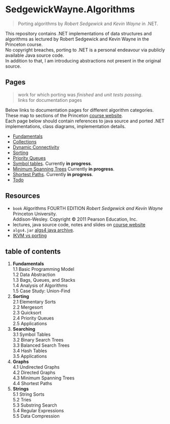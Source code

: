 # SedgewickWayne.Algorithms

> Porting algorithms by _Robert Sedgewick_ and _Kevin Wayne_ in .NET.

This repository contains .NET implementations of data structures and algorithms as lectured by Robert Sedgewick and Kevin Wayne in the Princeton course. \
No copyright breaches, porting to .NET is a personal endeavour via  publicly available Java source code. \
In addition to that, I am introducing abstractions not present in the original source. 

## Pages

> work for which porting was _finished_ and _unit tests passing_. \
> links for documentation pages

Below links to documentation pages for different algorithm categories. \
These map to sections of the Princeton [course website]. \
Each page below should contain references to java source and ported .NET implementations, class diagrams, implementation details.

+ [Fundamentals](./doc/fndmntl.md)
+ [Collections](./doc/col.md)
+ [Dynamic Connectivity](./doc/uf.md)
+ [Sorting](./doc/sort.md)
+ [Priority Queues](./doc/pq.md)
+ [Symbol tables](./doc/st.md). Currently **in progress**.
+ [Minimum Spanning Trees](./doc/mst.md) Currently **in progress**.
+ [Shortest Paths](./doc/sp.md). Currently **in progress**. 
+ [Todo](./doc/todo.md)

## Resources

+ `book` Algorithms FOURTH EDITION _Robert Sedgewick and Kevin Wayne_ Princeton University. \
Addison-Wesley. Copyright © 2011 Pearson Education, Inc. 
+ lectures, java source code, notes and slides on [course website]
+ `algs4.jar` [algs4 java archive].
+ [IKVM vs porting](./doc/ikvm-vs-port.md)

## table of contents

1. **Fundamentals** \
    1.1 Basic Programming Model \
    1.2 Data Abstraction \
    1.3 Bags, Queues, and Stacks \
    1.4 Analysis of Algorithms \
    1.5 Case Study: Union-Find
2. **Sorting** \
    2.1 Elementary Sorts \
    2.2 Mergesort \
    2.3 Quicksort \
    2.4 Priority Queues \
    2.5 Applications
3. **Searching**  \
    3.1 Symbol Tables \
    3.2 Binary Search Trees \
    3.3 Balanced Search Trees \
    3.4 Hash Tables \
    3.5 Applications
4. **Graphs**  \
    4.1 Undirected Graphs \
    4.2 Directed Graphs \
    4.3 Minimum Spanning Trees \
    4.4 Shortest Paths
5. **Strings** \
    5.1 String Sorts \
    5.2 Tries \
    5.3 Substring Search \
    5.4 Regular Expressions \
    5.5 Data Compression

[course website]: https://algs4.cs.princeton.edu/home/
[Princeton repo]: http://algs4.cs.princeton.edu
[Brazilian repo]: https://www.ime.usp.br/~pf/sedgewick-wayne/algs4/
[algs4 java archive]: https://algs4.cs.princeton.edu/code/algs4.jar